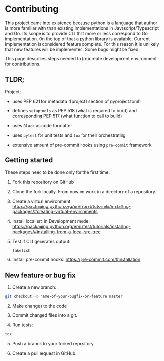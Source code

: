 # Contributing

This project came into existence because python is a language that author is
more familiar with than existing implementations in Javascript/Typescript and
Go. Its scope is to provide CLI that more or less correspond to Go
implementation. On the top of that a python library is available. Current
implementation is considered feature complete. For this reason it is unlikely
that new features will be implemented. Some bugs might be fixed.

This page describes steps needed to (re)create development environment for contributions.

## TLDR;

Project:

* uses PEP 621 for metadata ([project] section of pyproject.toml)

* defines `setuptools` as PEP 518 (what is required to build) and corresponding
  PEP 517 (what function to call to build)

* uses `Black` as code formatter

* uses `pytest` for unit tests and `tox` for their orchestrating

* extensive amount of pre-commit hooks using `pre-commit` framework

## Getting started

These steps need to be done only for the first time:

1. Fork this repository on GitHub

2. Clone the fork locally. From now on work in a directory of a repository.

3. Create a virtual environment:
   <https://packaging.python.org/en/latest/tutorials/installing-packages/#creating-virtual-environments>

4. Install local src in Development mode:
   <https://packaging.python.org/en/latest/tutorials/installing-packages/#installing-from-a-local-src-tree>

5. Test if CLI generates output:

   ```bash
   fakelish
   ```

6. Install pre-commit hooks: <https://pre-commit.com/#installation>


## New feature or bug fix

1. Create a new branch:

  ```bash
  git checkout -b name-of-your-bugfix-or-feature master
  ```

2. Make changes to the code

3. Commit changed files into a git.

4. Run tests:

  ```bash
  tox
  ```

5. Push a branch to your forked repository.

6. Create a pull request in GitHub.
